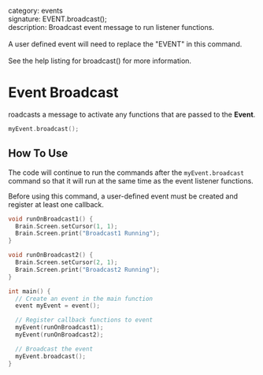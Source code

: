 category: events  
signature: EVENT.broadcast();  
description: Broadcast event message to run listener functions.<br /><br />A user defined event will need to replace the "EVENT" in this command.<br /><br />See the help listing for broadcast() for more information.  

# Event Broadcast
roadcasts a message to activate any functions that are passed to the **Event**.

```cpp
myEvent.broadcast();
```

## How To Use

The code will continue to run the commands after the `myEvent.broadcast` command so that it will run at the same time as the event listener functions.

Before using this command, a user-defined event must be created and register at least one callback.

```cpp
void runOnBroadcast1() {
  Brain.Screen.setCursor(1, 1);
  Brain.Screen.print("Broadcast1 Running");
}

void runOnBroadcast2() {
  Brain.Screen.setCursor(2, 1);
  Brain.Screen.print("Broadcast2 Running");
}

int main() {
  // Create an event in the main function
  event myEvent = event();

  // Register callback functions to event
  myEvent(runOnBroadcast1);
  myEvent(runOnBroadcast2);

  // Broadcast the event
  myEvent.broadcast();
}
```

<advanced>
</advanced>